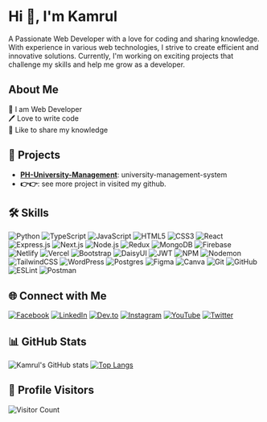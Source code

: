 <h1 align="star">Hi 👋, I'm Kamrul</h1>
<p>A Passionate Web Developer with a love for coding and sharing knowledge. With experience in various web technologies, I strive to create efficient and innovative solutions. Currently, I'm working on exciting projects that challenge my skills and help me grow as a developer.</p>

## About Me
👑 I am Web Developer
<br>
🖊️ Love to write code
<br>
🎤 Like to share my knowledge
<br>

## 🚀 Projects

- **[PH-University-Management]('')**: university-management-system
- **👉👉**: see more project in visited my github.

## 🛠️ Skills

![Python](https://img.shields.io/badge/Python-3670A0?style=for-the-badge&logo=python&logoColor=ffdd54)
![TypeScript](https://img.shields.io/badge/TypeScript-007ACC?style=for-the-badge&logo=typescript&logoColor=white)
![JavaScript](https://img.shields.io/badge/JavaScript-F7DF1E?style=for-the-badge&logo=javascript&logoColor=black)
![HTML5](https://img.shields.io/badge/HTML5-E34F26?style=for-the-badge&logo=html5&logoColor=white)
![CSS3](https://img.shields.io/badge/CSS3-1572B6?style=for-the-badge&logo=css3&logoColor=white)
![React](https://img.shields.io/badge/React-20232A?style=for-the-badge&logo=react&logoColor=61DAFB)
![Express.js](https://img.shields.io/badge/Express.js-000000?style=for-the-badge&logo=express&logoColor=white)
![Next.js](https://img.shields.io/badge/Next.js-000000?style=for-the-badge&logo=nextdotjs&logoColor=white)
![Node.js](https://img.shields.io/badge/Node.js-339933?style=for-the-badge&logo=nodedotjs&logoColor=white)
![Redux](https://img.shields.io/badge/Redux-764ABC?style=for-the-badge&logo=redux&logoColor=white)
![MongoDB](https://img.shields.io/badge/MongoDB-47A248?style=for-the-badge&logo=mongodb&logoColor=white)
![Firebase](https://img.shields.io/badge/Firebase-FFCA28?style=for-the-badge&logo=firebase&logoColor=black)
![Netlify](https://img.shields.io/badge/Netlify-00C7B7?style=for-the-badge&logo=netlify&logoColor=white)
![Vercel](https://img.shields.io/badge/Vercel-000000?style=for-the-badge&logo=vercel&logoColor=white)
![Bootstrap](https://img.shields.io/badge/Bootstrap-563D7C?style=for-the-badge&logo=bootstrap&logoColor=white)
![DaisyUI](https://img.shields.io/badge/DaisyUI-000000?style=for-the-badge&logo=daisyui&logoColor=white)
![JWT](https://img.shields.io/badge/JWT-000000?style=for-the-badge&logo=jsonwebtokens&logoColor=white)
![NPM](https://img.shields.io/badge/NPM-CB3837?style=for-the-badge&logo=npm&logoColor=white)
![Nodemon](https://img.shields.io/badge/Nodemon-76D04B?style=for-the-badge&logo=nodemon&logoColor=white)
![TailwindCSS](https://img.shields.io/badge/Tailwind_CSS-38B2AC?style=for-the-badge&logo=tailwind-css&logoColor=white)
![WordPress](https://img.shields.io/badge/WordPress-21759B?style=for-the-badge&logo=wordpress&logoColor=white)
![Postgres](https://img.shields.io/badge/Postgres-336791?style=for-the-badge&logo=postgresql&logoColor=white)
![Figma](https://img.shields.io/badge/Figma-F24E1E?style=for-the-badge&logo=figma&logoColor=white)
![Canva](https://img.shields.io/badge/Canva-00C4CC?style=for-the-badge&logo=canva&logoColor=white)
![Git](https://img.shields.io/badge/Git-F05032?style=for-the-badge&logo=git&logoColor=white)
![GitHub](https://img.shields.io/badge/GitHub-181717?style=for-the-badge&logo=github&logoColor=white)
![ESLint](https://img.shields.io/badge/ESLint-4B32C3?style=for-the-badge&logo=eslint&logoColor=white)
![Postman](https://img.shields.io/badge/Postman-FF6C37?style=for-the-badge&logo=postman&logoColor=white)
<br>

## 🌐 Connect with Me

[![Facebook](https://img.shields.io/badge/Facebook-1877F2?style=for-the-badge&logo=facebook&logoColor=white)](https://www.facebook.com/profile.php?id=100083133756172)
[![LinkedIn](https://img.shields.io/badge/LinkedIn-0A66C2?style=for-the-badge&logo=linkedin&logoColor=white)](https://www.linkedin.com/in/kamrul-hassan-8661a5288/)
[![Dev.to](https://img.shields.io/badge/Dev.to-0A0A0A?style=for-the-badge&logo=dev.to&logoColor=white)](https://dev.to/kamrulthedev)
[![Instagram](https://img.shields.io/badge/Instagram-E4405F?style=for-the-badge&logo=instagram&logoColor=white)](https://www.instagram.com/kamrulthedev/)
[![YouTube](https://img.shields.io/badge/YouTube-FF0000?style=for-the-badge&logo=youtube&logoColor=white)](https://www.youtube.com/channel/UC1lL80pNNb5Zh4ey4y6hJHA)
[![Twitter](https://img.shields.io/badge/Twitter-1DA1F2?style=for-the-badge&logo=twitter&logoColor=white)](https://x.com/MohammadKa30842)


## 📊 GitHub Stats
![Kamrul's GitHub stats](https://github-readme-stats.vercel.app/api?username=kamrulthedev&show_icons=true&theme=radical)
[![Top Langs](https://github-readme-stats.vercel.app/api/top-langs/?username=kamrulthedev&layout=compact&theme=radical)](https://github.com/anuraghazra/github-readme-stats)

## 👀 Profile Visitors
![Visitor Count](https://komarev.com/ghpvc/?username=kamrulthedev&color=blue)

